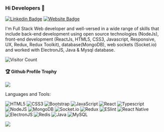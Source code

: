### Hi Developers 👋

[![Linkedin Badge](https://img.shields.io/badge/-Saisantoshkumar-blue?style=for-the-badge&logo=Linkedin&logoColor=white&link=https://www.linkedin.com/in/santosh2001/)](https://www.linkedin.com/in/santosh2001/)
[![Website Badge](https://img.shields.io/badge/StackOverflow-Saisantoshkumar-yellow)](https://stackoverflow.com/users/19376013/saisantoshkumar-tuniki)

I'm
Full Stack Web developer
and well-versed in a wide range of skills that include back-end development using open source technologies (NodeJs), front-end development (ReactJs, HTML5, CSS3, Javascript, Responsive, UX, Redux, Redux Toolkit), database(MongoDB), web sockets (Socket.io) and worked with ElectronJS, Java & Mysql database.


![Visitor Count](https://profile-counter.glitch.me/santoshtuniki/count.svg)

<div>
  <h4>🏆 Github Profile Trophy</h4>
  <a href="https://github.com/ryo-ma/github-profile-trophy">
    <img src="https://github-profile-trophy.vercel.app/?username=santoshtuniki&column=7"/>
  </a>
</div>

Languages and Tools: 

<img alt="HTML5" src="https://img.shields.io/badge/html5-%23E34F26.svg?style=for-the-badge&logo=html5&logoColor=white"/> <img alt="CSS3" src="https://img.shields.io/badge/css3-%231572B6.svg?style=for-the-badge&logo=css3&logoColor=white"/> <img alt="Bootstrap" src="https://img.shields.io/badge/bootstrap-%23563D7C.svg?style=for-the-badge&logo=bootstrap&logoColor=white"/> <img alt="JavaScript" src="https://img.shields.io/badge/JavaScript-323330?style=for-the-badge&logo=javascript&logoColor=F7DF1E"/> <img alt="React" src="https://img.shields.io/badge/react-%2320232a.svg?style=for-the-badge&logo=react&logoColor=%2361DAFB"/> <img alt="Typescript" src="https://img.shields.io/badge/TypeScript-007ACC?style=for-the-badge&logo=typescript&logoColor=white"/> <img alt="NodeJS" src="https://img.shields.io/badge/node.js-%2343853D.svg?style=for-the-badge&logo=node-dot-js&logoColor=white"/> <img alt="MongoDB" src ="https://img.shields.io/badge/MongoDB-%234ea94b.svg?style=for-the-badge&logo=mongodb&logoColor=white"/> <img alt="Socket.io" src="https://img.shields.io/badge/Socket.io-010101?&style=for-the-badge&logo=Socket.io&logoColor=white"/> <img alt="Redux" src="https://img.shields.io/badge/Redux-593D88?style=for-the-badge&logo=redux&logoColor=white"/> <img alt="ESlint" src="https://img.shields.io/badge/eslint-3A33D1?style=for-the-badge&logo=eslint&logoColor=white"/> <img alt="React Native" src="https://img.shields.io/badge/React_Native-20232A?style=for-the-badge&logo=react&logoColor=61DAFB" /> <img alt="ElectronJS" src="https://img.shields.io/badge/Electron-2B2E3A?style=for-the-badge&logo=electron&logoColor=9FEAF9"/> <img alt="Redis" src="https://img.shields.io/badge/redis-%23DD0031.svg?&style=for-the-badge&logo=redis&logoColor=white"/> <img alt="Java" src="https://img.shields.io/badge/java-%23ED8B00.svg?style=for-the-badge&logo=java&logoColor=white"/> <img alt="MySQL" src="https://img.shields.io/badge/mysql-%2300f.svg?style=for-the-badge&logo=mysql&logoColor=white"/> 

![](https://activity-graph.herokuapp.com/graph?username=santoshtuniki&theme=react-dark&area=true)
<!--
**santoshtuniki/santoshtuniki** is a ✨ _special_ ✨ repository because its `README.md` (this file) appears on your GitHub profile.

Here are some ideas to get you started:

- 🔭 I’m currently working on ...
- 🌱 I’m currently learning ...
- 👯 I’m looking to collaborate on ...
- 🤔 I’m looking for help with ...
- 💬 Ask me about ...
- 📫 How to reach me: ...
- 😄 Pronouns: ...
- ⚡ Fun fact: .....

badge type = 'flat-square' or 'for-the-badge'
-->

